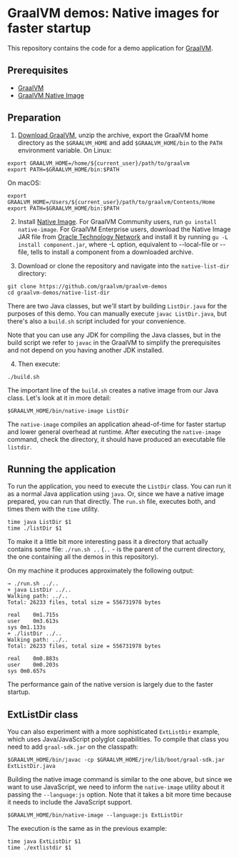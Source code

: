 # GraalVM demos: Native images for faster startup

This repository contains the code for a demo application for [GraalVM](http://graalvm.org).

## Prerequisites
* [GraalVM](http://graalvm.org)
* [GraalVM Native Image](https://www.graalvm.org/docs/reference-manual/native-image/)

## Preparation

1. [Download GraalVM](https://www.graalvm.org/downloads/), unzip the archive, export the GraalVM home directory as the `$GRAALVM_HOME` and add `$GRAALVM_HOME/bin` to the `PATH` environment variable.
On Linux:
```
export GRAALVM_HOME=/home/${current_user}/path/to/graalvm
export PATH=$GRAALVM_HOME/bin:$PATH
```
On macOS:
```
export GRAALVM_HOME=/Users/${current_user}/path/to/graalvm/Contents/Home
export PATH=$GRAALVM_HOME/bin:$PATH
```
2. Install [Native Image](https://www.graalvm.org/docs/reference-manual/native-image/#install-native-image). For GraalVM Community users, run `gu install native-image`.
For GraalVM Enterprise users, download the Native Image JAR file from [Oracle Technology Network](https://www.oracle.com/downloads/graalvm-downloads.html) and install it by running `gu -L install component.jar`, where -L option, equivalent to --local-file or --file, tells to install a component from a downloaded archive.

3. Download or clone the repository and navigate into the `native-list-dir` directory:

```
git clone https://github.com/graalvm/graalvm-demos
cd graalvm-demos/native-list-dir
```

There are two Java classes, but we'll start by building `ListDir.java` for the purposes of this demo. You can manually execute `javac ListDir.java`, but there's also a `build.sh` script included for your convenience.

Note that you can use any JDK for compiling the Java classes, but in the build script we refer to `javac` in the GraalVM to simplify the prerequisites and not depend on you having another JDK installed.

4. Then execute:
```
./build.sh
```

The important line of the `build.sh` creates a native image from our Java class. Let's look at it in more detail:

```
$GRAALVM_HOME/bin/native-image ListDir
```

The `native-image` compiles an application ahead-of-time for faster startup and lower general overhead at runtime.
After executing the `native-image` command, check the directory, it should have produced an executable file `listdir`.

## Running the application

To run the application, you need to execute the `ListDir` class. You can run it as a normal Java application using `java`. Or, since we have a native image prepared, you can run that directly. The `run.sh` file, executes both, and times them with the `time` utility.
```
time java ListDir $1
time ./listDir $1
```

To make it a little bit more interesting pass it a directory that actually contains some file: `./run.sh ..` (`..` - is the parent of the current directory, the one containing all the demos in this repository).

On my machine it produces approximately the following output:
```
→ ./run.sh ../..
+ java ListDir ../..
Walking path: ../..
Total: 26233 files, total size = 556731978 bytes

real	0m1.715s
user	0m3.613s
sys	0m1.133s
+ ./listDir ../..
Walking path: ../..
Total: 26233 files, total size = 556731978 bytes

real	0m0.883s
user	0m0.203s
sys	0m0.657s
```

The performance gain of the native version is largely due to the faster startup.

## ExtListDir class

You can also experiment with a more sophisticated `ExtListDir` example, which uses Java/JavaScript polyglot capabilities. To compile that class you need to add `graal-sdk.jar` on the classpath:

```
$GRAALVM_HOME/bin/javac -cp $GRAALVM_HOME/jre/lib/boot/graal-sdk.jar ExtListDir.java
```

Building the native image command is similar to the one above, but since we want to use JavaScript, we need to inform the `native-image` utility about it passing the `--language:js` option.
Note that it takes a bit more time because it needs to include the JavaScript support.

```
$GRAALVM_HOME/bin/native-image --language:js ExtListDir
```

The execution is the same as in the previous example:

```
time java ExtListDir $1
time ./extlistdir $1
```
